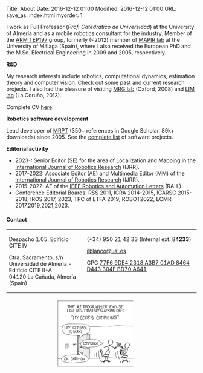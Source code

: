 Title: About
Date: 2016-12-12 01:00
Modified: 2016-12-12 01:00
URL:
save_as: index.html
myorder: 1

I work as Full Professor (<i>Prof. Catedrático de Universidad</i>) at the University of Almería
and as a mobile robotics consultant for the industry.
Member of the [ARM TEP197](https://arm.ual.es/) group,
formerly (<2012) member of
[MAPIR lab](https://mapir.isa.uma.es/mapirwebsite/)
at the University of Málaga (Spain), where I also received the European PhD and the M.Sc. Electrical Engineering in 2009 and 2005, respectively.

**<i class="fas fa-flask"></i>  R&D**

My research interests include robotics, computational dynamics, estimation theory and computer vision.
Check out some [past](https://mapir.isa.uma.es/mapirwebsite/index.php/projects-top-menu)
and [current](https://brujula.ual.es/authors/98.html) research projects.
I also had the pleasure of visiting [MRG lab](https://ori.ox.ac.uk/labs/mobile-robotics-group/) (Oxford, 2008)
and [LIM lab](https://lim.ii.udc.es/people.en.html) (La Coruña, 2013).</p>

Complete CV [here](https://w3.ual.es/~jlblanco/docs/jlblanco-cv-english.pdf).

**<i class="fas fa-robot"></i>  Robotics software development**

Lead developer of [MRPT](https://www.mrpt.org/) (350+ references in Google Scholar, 89k+ downloads) since 2005.
See the [complete list](https://w3.ual.es/~jlblanco/software/) of software projects.

**<i class="fas fa-pencil-alt"></i>  Editorial activity**

  * 2023-: Senior Editor (SE) for the area of Localization and Mapping in the [International Journal of Robotics Research](https://journals.sagepub.com/home/ijr) (IJRR).
  * 2017-2022: Associate Editor (AE) and Multimedia Editor (MM) of the [International Journal of Robotics Research](https://journals.sagepub.com/home/ijr) (IJRR).
  * 2015-2022: AE of the [IEEE Robotics and Automation Letters](https://www.ieee-ras.org/publications/ra-l) (RA-L).
  * Conference Editorial Boards: RSS 2011, ICRA 2014-2015, ICARSC 2015-2018, IROS 2017, 2023, TPC of ETFA 2019, ROBOT2022, ECMR 2017,2019,2021,2023.

#### Contact

<table style="border:none;">
<tr>
<td style="vertical-align:text-top;">
	<p><i class="fas fa-building"></i> Despacho 1.05, Edificio CITE IV </p>
	<p><i class="fas fa-envelope"></i>
		Ctra. Sacramento, s/n <br/>
		Universidad de Almer&iacute;a - Edificio CITE II-A <br/>
		04120 La Ca&ntilde;ada, Almer&iacute;a (Spain)
		</p>
</td>
<td style="vertical-align:text-top;">
	<p><i class="fas fa-phone"></i> (+34) 950 21 42 33  (Internal ext: 8<b>4233</b>) </p>
	<p><i class="fas fa-at"></i> <a href="mailto:jlblanco@ual.es">jlblanco@ual.es</a></p>
	<p>GPG <a href="docs/jlblanco_gpg_public_key.asc">77F6 9DE4 2318 A3B7 01AD  8464 D443 304F BD70 A641</a></p>
</td>
</tr>
</table>


<div style="text-align:center; margin-top: 20px;clear:both;">
	<a href="http://xkcd.com/303/" target="_blank" rel="nofollow"><img style="border:none;" src="imgs/compiling.png" alt="compiling" /></a>
	&nbsp; &nbsp;
	&nbsp; &nbsp;
</div>
